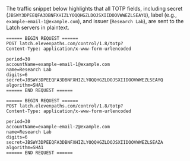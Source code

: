 The traffic snippet below highlights that all TOTP fields, including secret
(`JBSWY3DPEEQFA3DBNFXHIZLYOQQHGZLDOJSXIIDOOVWWEZLSEAYQ`), label (e.g.,
`example-email-1@example.com`), and issuer (`Research Lab`), are sent to the
Latch servers in plaintext.

```
====== BEGIN REQUEST ======
POST latch.elevenpaths.com/control/1.8/totp?
Content-Type: application/x-www-form-urlencoded

period=30
accountName=example-email-1@example.com
name=Research Lab
digits=6
secret=JBSWY3DPEEQFA3DBNFXHIZLYOQQHGZLDOJSXIIDOOVWWEZLSEAYQ
algorithm=SHA1
====== END REQUEST ======

====== BEGIN REQUEST ======
POST latch.elevenpaths.com/control/1.8/totp?
Content-Type: application/x-www-form-urlencoded

period=30
accountName=example-email-2@example.com
name=Research Lab
digits=6
secret=JBSWY3DPEEQFA3DBNFXHIZLYOQQHGZLDOJSXIIDOOVWWEZLSEAZA
algorithm=SHA1
====== END REQUEST ======
```
